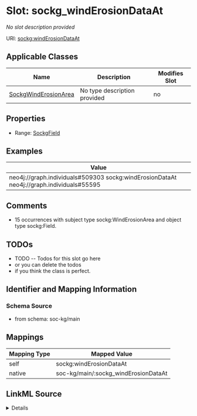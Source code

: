 

# Slot: sockg_windErosionDataAt


_No slot description provided_





URI: [sockg:windErosionDataAt](http://www.semanticweb.org/sockg/ontologies/2024/0/soil-carbon-ontology/windErosionDataAt)



<!-- no inheritance hierarchy -->





## Applicable Classes

| Name | Description | Modifies Slot |
| --- | --- | --- |
| [SockgWindErosionArea](../classes/SockgWindErosionArea.md) | No type description provided |  no  |







## Properties

* Range: [SockgField](../classes/SockgField.md)






## Examples

| Value |
| --- |
| neo4j://graph.individuals#509303 sockg:windErosionDataAt neo4j://graph.individuals#55595 |

## Comments

* 15 occurrences with subject type sockg:WindErosionArea and object type sockg:Field.

## TODOs

* TODO -- Todos for this slot go here
* or you can delete the todos
* if you think the class is perfect.

## Identifier and Mapping Information







### Schema Source


* from schema: soc-kg/main




## Mappings

| Mapping Type | Mapped Value |
| ---  | ---  |
| self | sockg:windErosionDataAt |
| native | soc-kg/main/:sockg_windErosionDataAt |




## LinkML Source

<details>
```yaml
name: sockg_windErosionDataAt
description: No slot description provided
todos:
- TODO -- Todos for this slot go here
- or you can delete the todos
- if you think the class is perfect.
comments:
- 15 occurrences with subject type sockg:WindErosionArea and object type sockg:Field.
examples:
- value: neo4j://graph.individuals#509303 sockg:windErosionDataAt neo4j://graph.individuals#55595
from_schema: soc-kg/main
rank: 1000
slot_uri: sockg:windErosionDataAt
alias: sockg_windErosionDataAt
domain_of:
- sockg_WindErosionArea
range: sockg_Field

```
</details>